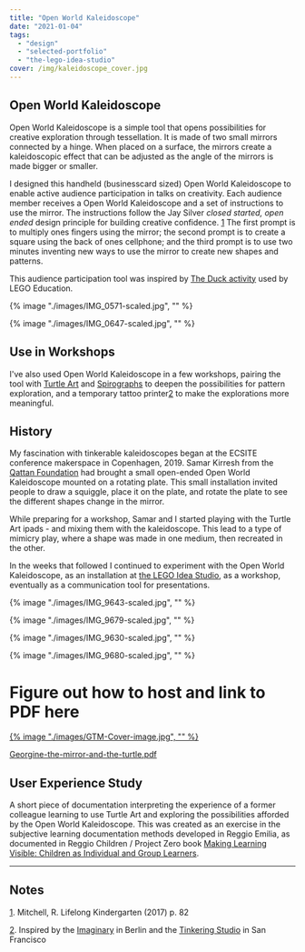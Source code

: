 ```yaml
---
title: "Open World Kaleidoscope"
date: "2021-01-04"
tags: 
  - "design"
  - "selected-portfolio"
  - "the-lego-idea-studio"
cover: /img/kaleidoscope_cover.jpg
---
```


<style>
  img {
    width: 400px;
    display: block;
    margin-left: auto;
    margin-right: auto; 
  }
</style>

## Open World Kaleidoscope

Open World Kaleidoscope is a simple tool that opens possibilities for creative exploration through tessellation. It is made of two small mirrors connected by a hinge. When placed on a surface, the mirrors create a kaleidoscopic effect that can be adjusted as the angle of the mirrors is made bigger or smaller.

I designed this handheld (businesscard sized) Open World Kaleidoscope to enable active audience participation in talks on creativity. Each audience member receives a Open World Kaleidoscope and a set of instructions to use the mirror. The instructions follow the Jay Silver _closed started, open ended_ design principle for building creative confidence. [1](https://liam.media/kaleido-mirrors/#1-foot) The first prompt is to multiply ones fingers using the mirror; the second prompt is to create a square using the back of ones cellphone; and the third prompt is to use two minutes inventing new ways to use the mirror to create new shapes and patterns.

This audience participation tool was inspired by [The Duck activity](http://www.legoengineering.com/build-a-duck/) used by LEGO Education.

{% image "./images/IMG_0571-scaled.jpg", "" %}

{% image "./images/IMG_0647-scaled.jpg", "" %}

## Use in Workshops

I've also used Open World Kaleidoscope in a few workshops, pairing the tool with [Turtle Art](https://www.playfulinvention.com/) and [Spirographs](https://en.wikipedia.org/wiki/Spirograph) to deepen the possibilities for pattern exploration, and a temporary tattoo printer[2](https://liam.media/kaleido-mirrors/#2-foot) to make the explorations more meaningful.

## History

My fascination with tinkerable kaleidoscopes began at the ECSITE conference makerspace in Copenhagen, 2019. Samar Kirresh from the [Qattan Foundation](http://qattanfoundation.org/en) had brought a small open-ended Open World Kaleidoscope mounted on a rotating plate. This small installation invited people to draw a squiggle, place it on the plate, and rotate the plate to see the different shapes change in the mirror.

While preparing for a workshop, Samar and I started playing with the Turtle Art ipads - and mixing them with the kaleidoscope. This lead to a type of mimicry play, where a shape was made in one medium, then recreated in the other.

In the weeks that followed I continued to experiment with the Open World Kaleidoscope, as an installation at [the LEGO Idea Studio](https://liam.media/projects/the-lego-idea-studio/), as a workshop, eventually as a communication tool for presentations.

{% image "./images/IMG_9643-scaled.jpg", "" %}

{% image "./images/IMG_9679-scaled.jpg", "" %}

{% image "./images/IMG_9630-scaled.jpg", "" %}

{% image "./images/IMG_9680-scaled.jpg", "" %}

# Figure out how to host and link to PDF here

<a href="/documents/Georgine-the-Turtle-and-the-Mirror.pdf"> {% image "./images/GTM-Cover-image.jpg", "" %} </a>

<a href="/documents/Georgine-the-Turtle-and-the-Mirror.pdf">Georgine-the-mirror-and-the-turtle.pdf</a>

## User Experience Study

A short piece of documentation interpreting the experience of a former colleague learning to use Turtle Art and exploring the possibilities afforded by the Open World Kaleidoscope. This was created as an exercise in the subjective learning documentation methods developed in Reggio Emilia, as documented in Reggio Children / Project Zero book [Making Learning Visible: Children as Individual and Group Learners](http://www.pz.harvard.edu/resources/making-learning-visible-children-as-individual-and-group-learners).

* * *

## Notes

[1](https://liam.media/kaleido-mirrors/#1-head). Mitchell, R. Lifelong Kindergarten (2017) p. 82

[2](https://liam.media/kaleido-mirrors/#2-head). Inspired by the [Imaginary](https://www.imaginary.org/) in Berlin and the [Tinkering Studio](https://www.exploratorium.edu/tinkering/) in San Francisco
